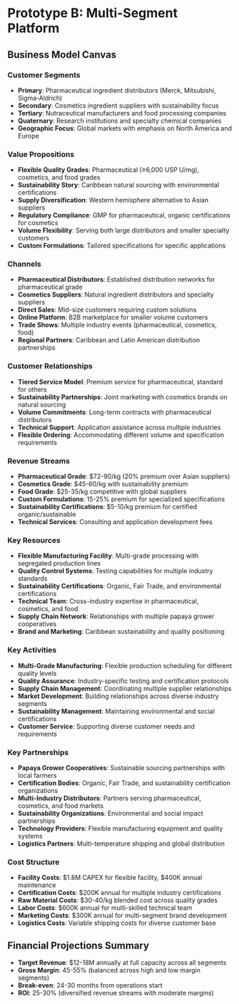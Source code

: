 # Prototype B: Multi-Segment Platform

## Business Model Canvas

### Customer Segments
- **Primary**: Pharmaceutical ingredient distributors (Merck, Mitsubishi, Sigma-Aldrich)
- **Secondary**: Cosmetics ingredient suppliers with sustainability focus
- **Tertiary**: Nutraceutical manufacturers and food processing companies
- **Quaternary**: Research institutions and specialty chemical companies
- **Geographic Focus**: Global markets with emphasis on North America and Europe

### Value Propositions
- **Flexible Quality Grades**: Pharmaceutical (≥6,000 USP U/mg), cosmetics, and food grades
- **Sustainability Story**: Caribbean natural sourcing with environmental certifications
- **Supply Diversification**: Western hemisphere alternative to Asian suppliers
- **Regulatory Compliance**: GMP for pharmaceutical, organic certifications for cosmetics
- **Volume Flexibility**: Serving both large distributors and smaller specialty customers
- **Custom Formulations**: Tailored specifications for specific applications

### Channels
- **Pharmaceutical Distributors**: Established distribution networks for pharmaceutical grade
- **Cosmetics Suppliers**: Natural ingredient distributors and specialty suppliers
- **Direct Sales**: Mid-size customers requiring custom solutions
- **Online Platform**: B2B marketplace for smaller volume customers
- **Trade Shows**: Multiple industry events (pharmaceutical, cosmetics, food)
- **Regional Partners**: Caribbean and Latin American distribution partnerships

### Customer Relationships
- **Tiered Service Model**: Premium service for pharmaceutical, standard for others
- **Sustainability Partnerships**: Joint marketing with cosmetics brands on natural sourcing
- **Volume Commitments**: Long-term contracts with pharmaceutical distributors
- **Technical Support**: Application assistance across multiple industries
- **Flexible Ordering**: Accommodating different volume and specification requirements

### Revenue Streams
- **Pharmaceutical Grade**: $72-90/kg (20% premium over Asian suppliers)
- **Cosmetics Grade**: $45-60/kg with sustainability premium
- **Food Grade**: $25-35/kg competitive with global suppliers
- **Custom Formulations**: 15-25% premium for specialized specifications
- **Sustainability Certifications**: $5-10/kg premium for certified organic/sustainable
- **Technical Services**: Consulting and application development fees

### Key Resources
- **Flexible Manufacturing Facility**: Multi-grade processing with segregated production lines
- **Quality Control Systems**: Testing capabilities for multiple industry standards
- **Sustainability Certifications**: Organic, Fair Trade, and environmental certifications
- **Technical Team**: Cross-industry expertise in pharmaceutical, cosmetics, and food
- **Supply Chain Network**: Relationships with multiple papaya grower cooperatives
- **Brand and Marketing**: Caribbean sustainability and quality positioning

### Key Activities
- **Multi-Grade Manufacturing**: Flexible production scheduling for different quality levels
- **Quality Assurance**: Industry-specific testing and certification protocols
- **Supply Chain Management**: Coordinating multiple supplier relationships
- **Market Development**: Building relationships across diverse industry segments
- **Sustainability Management**: Maintaining environmental and social certifications
- **Customer Service**: Supporting diverse customer needs and requirements

### Key Partnerships
- **Papaya Grower Cooperatives**: Sustainable sourcing partnerships with local farmers
- **Certification Bodies**: Organic, Fair Trade, and sustainability certification organizations
- **Multi-Industry Distributors**: Partners serving pharmaceutical, cosmetics, and food markets
- **Sustainability Organizations**: Environmental and social impact partnerships
- **Technology Providers**: Flexible manufacturing equipment and quality systems
- **Logistics Partners**: Multi-temperature shipping and global distribution

### Cost Structure
- **Facility Costs**: $1.8M CAPEX for flexible facility, $400K annual maintenance
- **Certification Costs**: $200K annual for multiple industry certifications
- **Raw Material Costs**: $30-40/kg blended cost across quality grades
- **Labor Costs**: $600K annual for multi-skilled technical team
- **Marketing Costs**: $300K annual for multi-segment brand development
- **Logistics Costs**: Variable shipping costs for diverse customer base

## Financial Projections Summary
- **Target Revenue**: $12-18M annually at full capacity across all segments
- **Gross Margin**: 45-55% (balanced across high and low margin segments)
- **Break-even**: 24-30 months from operations start
- **ROI**: 25-30% (diversified revenue streams with moderate margins)

